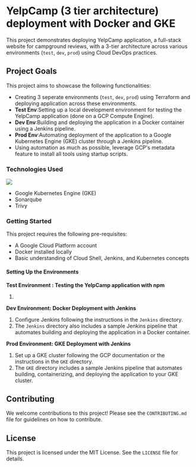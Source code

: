 # YelpCamp (3 tier architecture) deployment with Docker and GKE

This project demonstrates deploying YelpCamp application, a full-stack website for campground reviews, with a 3-tier architecture across various environments (`test`, `dev`, `prod`) using Cloud DevOps practices.

## Project Goals

This project aims to showcase the following functionalities:

* Creating 3 seperate environments (`test`, `dev`, `prod`) using Terraform and deploying application across these environments. 
* **Test Env**:Setting up a local development environment for testing the YelpCamp application (done on a GCP Compute Engine).
* **Dev Env**:Building and deploying the application in a Docker container using a Jenkins pipeline.
* **Prod Env**:Automating deployment of the application to a Google Kubernetes Engine (GKE) cluster through a Jenkins pipeline.
* Using automation as much as possible, leverage GCP's metadata feature to install all tools using startup scripts.

### Technologies Used
<p align="left">
  <a>
    <img src="https://skillicons.dev/icons?i=gcp,terraform,kubernetes,docker,jenkins,nodejs,git,bash&theme=dark"/>
  </a>
</p>

* Google Kubernetes Engine (GKE)
* Sonarqube
* Trivy

### Getting Started
This project requires the following pre-requisites:
* A Google Cloud Platform account
* Docker installed locally
* Basic understanding of Cloud Shell, Jenkins, and Kubernetes concepts

#### Setting Up the Environments

**Test Environment : Testing the YelpCamp application with npm**

1. 

**Dev Environment: Docker Deployment with Jenkins**
1. Configure Jenkins following the instructions in the `Jenkins` directory.
2. The `Jenkins` directory also includes a sample Jenkins pipeline that automates building and deploying the application in a Docker container.

**Prod Environment: GKE Deployment with Jenkins**
1. Set up a GKE cluster following the GCP documentation or the instructions in the `GKE` directory.
2. The `GKE` directory includes a sample Jenkins pipeline that automates building, containerizing, and deploying the application to your GKE cluster.

## Contributing
We welcome contributions to this project! Please see the `CONTRIBUTING.md` file for guidelines on how to contribute.

## License

This project is licensed under the MIT License. See the `LICENSE` file for details. 
